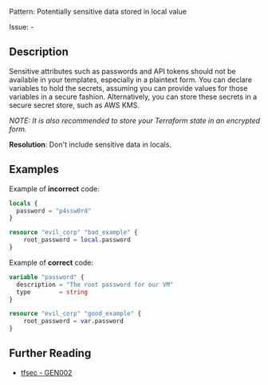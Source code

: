 Pattern: Potentially sensitive data stored in local value

Issue: -

## Description

Sensitive attributes such as passwords and API tokens should not be available in your templates, especially in a plaintext form. You can declare variables to hold the secrets, assuming you can provide values for those variables in a secure fashion. Alternatively, you can store these secrets in a secure secret store, such as AWS KMS.

*NOTE: It is also recommended to store your Terraform state in an encrypted form.*

**Resolution**: Don't include sensitive data in locals.

## Examples

Example of **incorrect** code:

```terraform
locals {
  password = "p4ssw0rd"
}

resource "evil_corp" "bad_example" {
	root_password = local.password
}
```

Example of **correct** code:

```terraform
variable "password" {
  description = "The root password for our VM"
  type        = string
}

resource "evil_corp" "good_example" {
	root_password = var.password
}
```

## Further Reading

* [tfsec - GEN002](https://tfsec.dev/docs/aws/GEN002/)